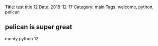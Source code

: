 Title: test title 12
Date: 2018-12-17
Category: main
Tags: welcome, python, pelican


## pelican is super great


monty python 12